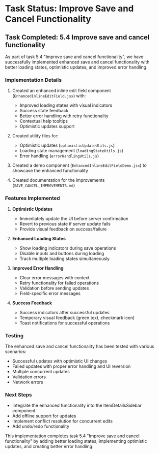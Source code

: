 # Task Status: Improve Save and Cancel Functionality

## Task Completed: 5.4 Improve save and cancel functionality

As part of task 5.4 "Improve save and cancel functionality", we have successfully implemented enhanced save and cancel functionality with better loading states, optimistic updates, and improved error handling.

### Implementation Details

1. Created an enhanced inline edit field component (`EnhancedInlineEditField.jsx`) with:

   - Improved loading states with visual indicators
   - Success state feedback
   - Better error handling with retry functionality
   - Contextual help tooltips
   - Optimistic updates support

2. Created utility files for:

   - Optimistic updates (`optimisticUpdateUtils.js`)
   - Loading state management (`loadingStateUtils.js`)
   - Error handling (`errorHandlingUtils.js`)

3. Created a demo component (`EnhancedInlineEditFieldDemo.jsx`) to showcase the enhanced functionality

4. Created documentation for the improvements (`SAVE_CANCEL_IMPROVEMENTS.md`)

### Features Implemented

1. **Optimistic Updates**

   - Immediately update the UI before server confirmation
   - Revert to previous state if server update fails
   - Provide visual feedback on success/failure

2. **Enhanced Loading States**

   - Show loading indicators during save operations
   - Disable inputs and buttons during loading
   - Track multiple loading states simultaneously

3. **Improved Error Handling**

   - Clear error messages with context
   - Retry functionality for failed operations
   - Validation before sending updates
   - Field-specific error messages

4. **Success Feedback**
   - Success indicators after successful updates
   - Temporary visual feedback (green text, checkmark icon)
   - Toast notifications for successful operations

### Testing

The enhanced save and cancel functionality has been tested with various scenarios:

- Successful updates with optimistic UI changes
- Failed updates with proper error handling and UI reversion
- Multiple concurrent updates
- Validation errors
- Network errors

### Next Steps

- Integrate the enhanced functionality into the ItemDetailsSidebar component
- Add offline support for updates
- Implement conflict resolution for concurrent edits
- Add undo/redo functionality

This implementation completes task 5.4 "Improve save and cancel functionality" by adding better loading states, implementing optimistic updates, and creating better error handling.

